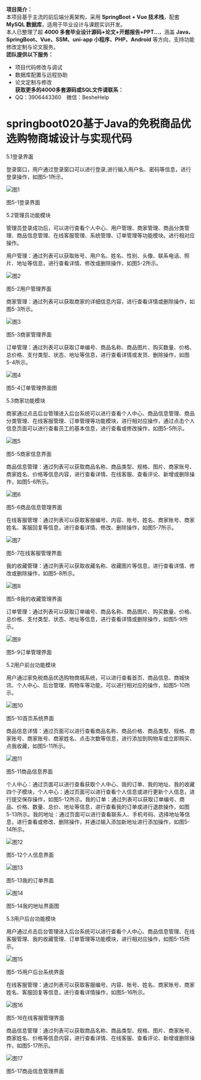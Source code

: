 **项目简介：**  
本项目基于主流的前后端分离架构，采用 **SpringBoot + Vue 技术栈**，配套 **MySQL 数据库**，适用于毕业设计与课题实训开发。  
本人已整理了超 **4000 多套毕业设计源码+论文+开题报告+PPT...**，涵盖 **Java、SpringBoot、Vue、SSM、uni-app 小程序、PHP、Android** 等方向，支持功能修改定制与论文服务。  
**团队提供以下服务：**  
- 项目代码修改与调试  
- 数据库配置与远程协助  
- 论文定制与修改  
**获取更多的4000多套源码或SQL文件请联系：**  
- QQ：3906443360 微信：BesheHelp


# springboot020基于Java的免税商品优选购物商城设计与实现代码





5.1登录界面

登录窗口，用户通过登录窗口可以进行登录,进行输入用户名、密码等信息，进行登录操作，如图5-1所示。

![图1](images/image_0.png)

图5-1登录界面

5.2管理员功能模块

管理员登录成功后，可以进行查看个人中心、用户管理、商家管理、商品分类管理、商品信息管理、在线客服管理、系统管理、订单管理等功能模块。进行相对应操作。

用户管理：通过列表可以获取账号、用户名、姓名、性别、头像、联系电话、照片、地址等信息，进行查看详情、修改或删除操作，如图5-2所示。

![图2](images/image_1.png)

图5-2用户管理界面

商家管理：通过列表可以获取商家的详细信息内容，进行查看详情或删除操作，如图5-3所示。

![图3](images/image_2.png)

图5-3商家管理界面

订单管理：通过列表可以获取订单编号、商品名称、商品图片、购买数量、价格、总价格、支付类型、状态、地址等信息，进行查看详情或发货、删除操作，如图5-4所示。

![图4](images/image_3.png)

图5-4订单管理界面图

5.3商家功能模块

商家通过点击后台管理进入后台系统可以进行查看个人中心、商品信息管理、商品分类管理、在线客服管理、订单管理等功能模块，进行相对应操作，通过点击个人信息页面可以进行查看员工的基本信息，进行查看或修改操作，如图5-5所示。

![图5](images/image_4.png)

图5-5商家信息界面

商品信息管理：通过列表可以获取商品名称、商品类型、规格、图片、商家账号、商家姓名、价格等信息内容，进行查看详情、在线客服、查看评论、新增或删除操作，如图5-6所示。

![图6](images/image_5.png)

图5-6商品信息管理界面

在线客服管理：通过列表可以获取客服编号、内容、账号、姓名、商家账号、商家姓名、客服回复等信息，进行查看详情、修改、删除操作，如图5-7所示。

![图7](images/image_6.png)

图5-7在线客服管理界面

我的收藏管理：通过列表可以获取收藏名称、收藏图片等信息，进行查看详情、修改或删除操作，如图5-8所示。

![图8](images/image_7.png)

图5-8我的收藏管理界面

订单管理：通过列表可以获取订单编号、商品名称、商品图片、购买数量、价格、总价格、支付类型、状态、地址等信息，进行查看详情或删除操作，如图5-9所示。

![图9](images/image_8.png)

图5-9订单管理界面

5.2用户前台功能模块

用户通过家免税商品优选购物商城系统，可以进行查看首页、商品信息、商城快讯、个人中心、后台管理、购物车等功能，可以进行相对应的操作，如图5-10所示。

![图10](images/image_9.png)

图5-10首页系统界面

商品信息详情：通过页面可以进行查看商品名称、商品价格、商品类型、规格、商家账号、商家账号、商家姓名、点击次数等信息，进行添加到购物车或立即购买、点我收藏，如图5-11所示。

![图11](images/image_10.png)

图5-11商品信息界面

个人中心：通过页面可以进行查看获取个人中心、我的订单、我的地址、我的收藏四个子模块，个人中心：通过页面可以进行查看个人信息或进行更新个人信息，进行提交保存操作，如图5-12所示。我的订单：通过列表可以获取订单编号、商品、价格、数量、总价、地址等信息，进行查看我的订单或进行退款操作，如图5-13所示。我的地址：通过页面可以进行查看联系人、手机号码、选择地址等信息，进行查看或修改、删除操作，并通过输入添加新地址进行添加操作，如图5-14所示。

![图12](images/image_11.png)

图5-12个人信息界面

![图13](images/image_12.png)

图5-13我的订单界面

![图14](images/image_13.png)

图5-14我的地址界面图

5.3用户后台功能模块

用户通过点击后台管理进入后台系统可以进行查看个人中心、商品信息管理、在线客服管理、我的收藏管理、订单管理等功能模块，进行相对应操作，如图5-15所示。

![图15](images/image_14.png)

图5-15用户后台系统界面

在线客服管理：通过列表可以获取客服编号、内容、账号、姓名、商家账号、商家姓名、客服回复等信息，进行查看详情操作，如图5-16所示。

![图16](images/image_15.png)

图5-16在线客服管理界面

商品信息管理：通过列表可以获取商品名称、商品类型、规格、图片、商家账号、商家姓名、价格等信息内容，进行查看详情、在线客服、查看评论、新增或删除操作，如图5-17所示。

![图17](images/image_16.png)

图5-17商品信息管理界面